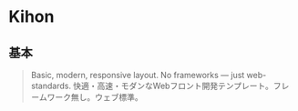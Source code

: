 # Kihon
## 基本

> Basic, modern, responsive layout. No frameworks — just web-standards.
> 快適・高速・モダンなWebフロント開発テンプレート。フレームワーク無し。ウェブ標準。
